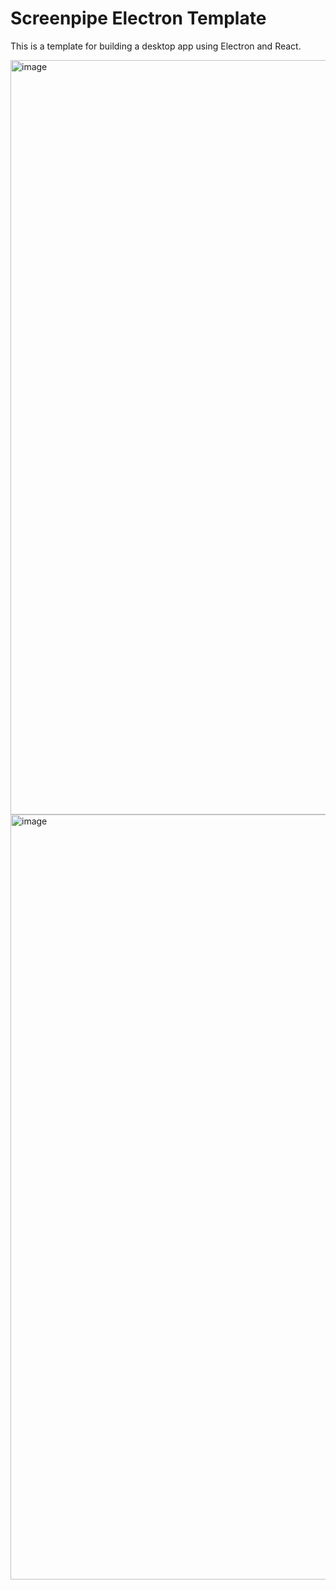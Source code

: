 # Screenpipe Electron Template

This is a template for building a desktop app using Electron and React.


<img width="1207" alt="image" src="https://github.com/user-attachments/assets/59c212ee-0c3a-431e-ab28-cdeef39e8644" />


<img width="1224" alt="image" src="https://github.com/user-attachments/assets/21533879-1a19-417a-ada0-b74340cee6a1" />

